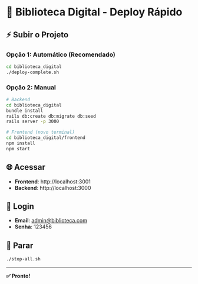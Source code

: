 # 🚀 Biblioteca Digital - Deploy Rápido

## ⚡ Subir o Projeto

### Opção 1: Automático (Recomendado)
```bash
cd biblioteca_digital
./deploy-complete.sh
```

### Opção 2: Manual
```bash
# Backend
cd biblioteca_digital
bundle install
rails db:create db:migrate db:seed
rails server -p 3000

# Frontend (novo terminal)
cd biblioteca_digital/frontend
npm install
npm start
```

## 🌐 Acessar
- **Frontend**: http://localhost:3001
- **Backend**: http://localhost:3000

## 🔑 Login
- **Email**: admin@biblioteca.com
- **Senha**: 123456

## 🛑 Parar
```bash
./stop-all.sh
```

---

**✅ Pronto!**
